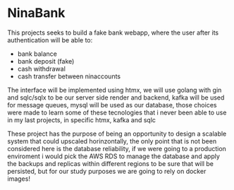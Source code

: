 # NinaBank

This projects seeks to build a fake bank webapp, where the user after its authentication will be able to:
- bank balance
- bank deposit (fake)
- cash withdrawal
- cash transfer between ninaccounts

The interface will be implemented using htmx, we will use golang with gin and sqlc/sqlx to be our server side render and backend, kafka will be used for message queues, mysql will be used as our database, those choices were made to learn some of these tecnologies that i never been able to use in my last projects, in specific htmx, kafka and sqlc


These project has the purpose of being an opportunity to design a scalable system that could upscaled horinzontally, the only point that is not been considered here is the database reliability, if we were going to a production enviroment i would pick the AWS RDS to manage the database and apply the backups and replicas within different regions to be sure that will be persisted, but for our study purposes we are going to rely on docker images!

